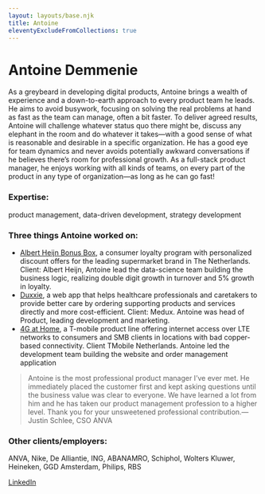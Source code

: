 ```yaml
---
layout: layouts/base.njk
title: Antoine
eleventyExcludeFromCollections: true
---
```

# Antoine Demmenie
As a greybeard in developing digital products, Antoine brings a wealth of experience and a down-to-earth approach to every product team he leads. He aims to avoid busywork, focusing on solving the real problems at hand as fast as the team can manage, often a bit faster.  To deliver agreed results, Antoine will challenge whatever status quo there might be, discuss any elephant in the room and do whatever it takes—with a good sense of what is reasonable and desirable in a specific organization. He has a good eye for team dynamics and never avoids potentially awkward conversations if he believes there’s room for professional growth. As a full-stack product manager, he enjoys working with all kinds of teams, on every part of the product in any type of organization—as long as he can go fast!

### Expertise: 
product management, data-driven development, strategy development

### Three things Antoine worked on:
* [Albert Heijn Bonus Box](https://www.ah.nl/acties/bonusbox), a consumer loyalty program with personalized discount offers for the leading supermarket brand in The Netherlands. Client: Albert Heijn, Antoine lead the data-science team building the business logic, realizing double digit growth in turnover and 5% growth in loyalty.
* [Duxxie](https://duxxie.nl), a web app that helps healthcare professionals and caretakers to provide better care by ordering supporting products and services directly and more cost-efficient. Client: Medux. Antoine was head of Product, leading development and marketing.
* [4G at Home](https://www.t-mobile.nl/shop/4g-voor-thuis), a T-mobile product line offering internet access over LTE networks to consumers and SMB clients in locations with bad copper-based connectivity. Client TMobile Netherlands. Antoine led the development team building the website and order management application

> Antoine is the most professional product manager I’ve ever met. He immediately placed the customer first and kept asking questions until the business value was clear to everyone. We have learned a lot from him and he has taken our product management profession to a higher level. Thank you for your unsweetened professional contribution.—Justin Schlee, CSO ANVA  

### Other clients/employers:
ANVA, Nike, De Alliantie, ING, ABANAMRO, Schiphol, Wolters Kluwer, Heineken, GGD Amsterdam, Philips, RBS


[LinkedIn](https://www.linkedin.com/in/laurens-de-knijff/)



